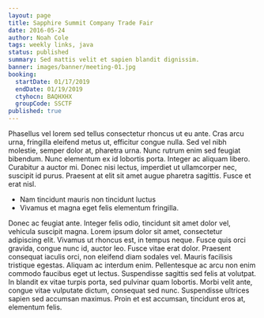 ```yaml
---
layout: page
title: Sapphire Summit Company Trade Fair
date: 2016-05-24
author: Noah Cole
tags: weekly links, java
status: published
summary: Sed mattis velit et sapien blandit dignissim.
banner: images/banner/meeting-01.jpg
booking:
  startDate: 01/17/2019
  endDate: 01/19/2019
  ctyhocn: BAQHXHX
  groupCode: SSCTF
published: true
---
```

Phasellus vel lorem sed tellus consectetur rhoncus ut eu ante. Cras arcu urna, fringilla eleifend metus ut, efficitur congue nulla. Sed vel nibh molestie, semper dolor at, pharetra urna. Nunc rutrum enim sed feugiat bibendum. Nunc elementum ex id lobortis porta. Integer ac aliquam libero. Curabitur a auctor mi. Donec nisi lectus, imperdiet ut ullamcorper nec, suscipit id purus. Praesent at elit sit amet augue pharetra sagittis. Fusce et erat nisl.

* Nam tincidunt mauris non tincidunt luctus
* Vivamus et magna eget felis elementum fringilla.

Donec ac feugiat ante. Integer felis odio, tincidunt sit amet dolor vel, vehicula suscipit magna. Lorem ipsum dolor sit amet, consectetur adipiscing elit. Vivamus ut rhoncus est, in tempus neque. Fusce quis orci gravida, congue nunc id, auctor leo. Fusce vitae erat dolor. Praesent consequat iaculis orci, non eleifend diam sodales vel.
Mauris facilisis tristique egestas. Aliquam ac interdum enim. Pellentesque ac arcu non enim commodo faucibus eget ut lectus. Suspendisse sagittis sed felis at volutpat. In blandit ex vitae turpis porta, sed pulvinar quam lobortis. Morbi velit ante, congue vitae vulputate dictum, consequat sed nunc. Suspendisse ultrices sapien sed accumsan maximus. Proin et est accumsan, tincidunt eros at, elementum felis.
